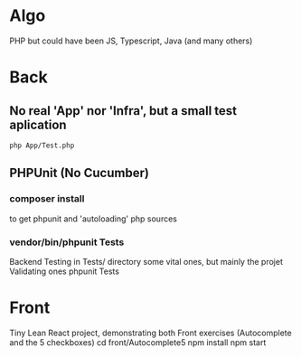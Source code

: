 # Algo
PHP but could have been JS, Typescript, Java (and many others)

# Back

## No real 'App' nor 'Infra', but a small test aplication
    php App/Test.php

## PHPUnit (No Cucumber)
### composer install
to get phpunit
and 'autoloading' php sources

### vendor/bin/phpunit Tests
Backend Testing
in Tests/ directory
some vital ones, but mainly the projet Validating ones
    phpunit Tests
    
# Front
Tiny Lean React project, demonstrating both Front exercises (Autocomplete and the 5 checkboxes)
    cd front/Autocomplete5
    npm install
    npm start


